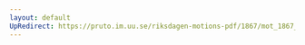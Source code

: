```yaml
---
layout: default
UpRedirect: https://pruto.im.uu.se/riksdagen-motions-pdf/1867/mot_1867__ak__246.pdf
---
```

